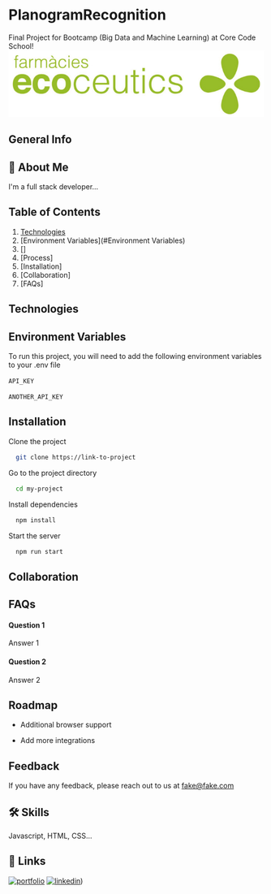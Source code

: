 # PlanogramRecognition
Final Project for Bootcamp (Big Data and Machine Learning) at Core Code School!
<img src="/backend/data_readme/ecoceutics.jpg" alt="My cool logo"/>

## General Info

## 🚀 About Me
I'm a full stack developer...

## Table of Contents
1. [Technologies](#Technologies)
2. [Environment Variables](#Environment Variables)
3. []
4. [Process]
5. [Installation]
6. [Collaboration]
7. [FAQs]

## Technologies

## Environment Variables

To run this project, you will need to add the following environment variables to your .env file

`API_KEY`

`ANOTHER_API_KEY`

## Installation
Clone the project

```bash
  git clone https://link-to-project
```

Go to the project directory

```bash
  cd my-project
```

Install dependencies

```bash
  npm install
```

Start the server

```bash
  npm run start
```

## Collaboration

## FAQs
#### Question 1

Answer 1

#### Question 2

Answer 2

## Roadmap

- Additional browser support

- Add more integrations

## Feedback

If you have any feedback, please reach out to us at fake@fake.com

## 🛠 Skills
Javascript, HTML, CSS...

## 🔗 Links
[![portfolio](https://img.shields.io/badge/my_portfolio-000?style=for-the-badge&logo=ko-fi&logoColor=white)](https://github.com/VictorBlay?tab=repositories)
[![linkedin](https://img.shields.io/badge/linkedin-0A66C2?style=for-the-badge&logo=linkedin&logoColor=white)](https://www.linkedin.com/in/víctor-blay-garcía-4bb048b1/))
